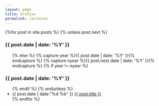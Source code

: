 ```yaml
---
layout: page
title: Archive
permalink: /archive/
---
```


<section id="archive">
  {%for post in site.posts %}
    {% unless post.next %}
      <h3>{{ post.date | date: '%Y' }}</h3>
      <ul class="this">
    {% else %}
      {% capture year %}{{ post.date | date: '%Y' }}{% endcapture %}
      {% capture nyear %}{{ post.next.date | date: '%Y' }}{% endcapture %}
      {% if year != nyear %}
        </ul>
        <h3>{{ post.date | date: '%Y' }}</h3>
        <ul class="past">
      {% endif %}
    {% endunless %}
      <li><time>{{ post.date | date:"%d %b" }}</time> <a href="{{ site.url }}/{{ post.url }}">{{ post.title }}</a></li>
  {% endfor %}
  </ul>
</section>
